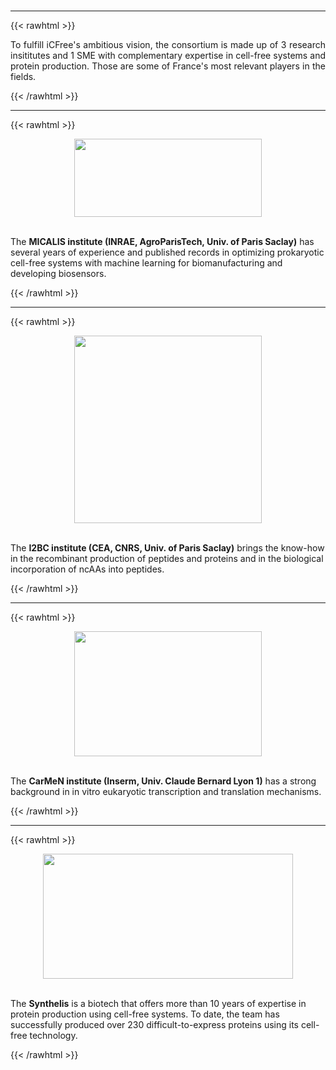 #
---

{{< rawhtml >}}

<p align="justify">
To fulfill iCFree's ambitious vision, the consortium is made up of 3 research insititutes and 1 SME with complementary expertise in cell-free systems and protein production. Those are some of France's most relevant players in the fields.
</p>

{{< /rawhtml >}}

---

{{< rawhtml >}}
<center> <a href="https://www.micalis.fr/micalis_eng/Micalis-Institute"><img src="/img/micalis.png" width="300" height="125" /></a></center>

<br>

<p align="justify">

The <b>MICALIS institute (INRAE, AgroParisTech, Univ. of Paris Saclay)</b> has several years of experience and published records in optimizing prokaryotic cell-free systems with machine learning for biomanufacturing and developing biosensors.

</p>
{{< /rawhtml >}}

---

{{< rawhtml >}}
<center><a href="https://www.i2bc.paris-saclay.fr/"><img src="/img/i2bc.png" width="300" height="300" /></a></center>

<br>

<p align="justify">

The <b>I2BC institute (CEA, CNRS, Univ. of Paris Saclay)</b> brings the know-how in the recombinant production of peptides and proteins and in the biological incorporation of ncAAs into peptides.

</p>

{{< /rawhtml >}}

---

{{< rawhtml >}}
<center><a href="http://carmen.univ-lyon1.fr/"><img src="/img/carmen.png" width="300" height="200"/></a> </center>

<br>

<p align="justify">

The <b>CarMeN institute (Inserm, Univ. Claude Bernard Lyon 1)</b> has a strong background in in vitro eukaryotic transcription and translation mechanisms.

</p>

{{< /rawhtml >}}

---

{{< rawhtml >}}
<center><a href="https://www.synthelis.com/"><img src="/img/synthelis.png" width="400" height="200"/></a></center>

<br>

<p align="justify">

The <b>Synthelis</b> is a biotech that offers more than 10 years of expertise in protein production using cell-free systems. To date, the team has successfully produced over 230 difficult-to-express proteins using its cell-free technology.

</p>

{{< /rawhtml >}}